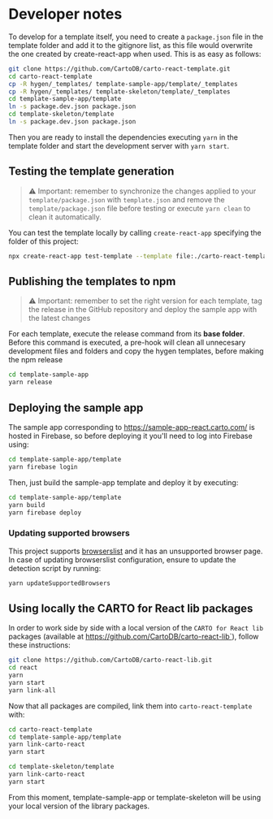 
# Developer notes

To develop for a template itself, you need to create a `package.json` file in the template folder and add it to the gitignore list, as this file would overwrite the one created by create-react-app when used. This is as easy as follows:

```bash
git clone https://github.com/CartoDB/carto-react-template.git
cd carto-react-template
cp -R hygen/_templates/ template-sample-app/template/_templates
cp -R hygen/_templates/ template-skeleton/template/_templates
cd template-sample-app/template
ln -s package.dev.json package.json
cd template-skeleton/template
ln -s package.dev.json package.json
```

Then you are ready to install the dependencies executing `yarn` in the template folder and start the development server with `yarn start`.

## Testing the template generation

> ⚠️ Important: remember to synchronize the changes applied to your `template/package.json` with `template.json` and remove the `template/package.json` file before testing or execute `yarn clean` to clean it automatically.

You can test the template locally by calling `create-react-app` specifying the folder of this project:

```bash
npx create-react-app test-template --template file:./carto-react-template/template-sample-app
```

## Publishing the templates to npm

> ⚠️ Important: remember to set the right version for each template, tag the release in the GitHub repository and deploy the sample app with the latest changes

For each template, execute the release command from its **base folder**. Before this command is executed, a pre-hook will clean all unnecesary development files and folders and copy the hygen templates, before making the npm release

```bash
cd template-sample-app
yarn release
```


## Deploying the sample app

The sample app corresponding to https://sample-app-react.carto.com/ is hosted in Firebase, so before deploying it you'll need to log into Firebase using:

```bash
cd template-sample-app/template
yarn firebase login
```

Then, just build the sample-app template and deploy it by executing:

```bash
cd template-sample-app/template
yarn build
yarn firebase deploy
```

### Updating supported browsers

This project supports [browserslist](https://github.com/browserslist/browserslist) and it has an unsupported browser page. In case of updating browserslist configuration, ensure to update the detection script by running:

```bash
yarn updateSupportedBrowsers
```

## Using locally the CARTO for React lib packages

In order to work side by side with a local version of the `CARTO for React lib` packages (available at https://github.com/CartoDB/carto-react-lib`), follow these instructions:

```bash
git clone https://github.com/CartoDB/carto-react-lib.git
cd react
yarn
yarn start
yarn link-all
```

Now that all packages are compiled, link them into `carto-react-template` with:

```bash
cd carto-react-template
cd template-sample-app/template
yarn link-carto-react
yarn start

cd template-skeleton/template
yarn link-carto-react
yarn start
```

From this moment, template-sample-app or template-skeleton will be using your local version of the library packages.
